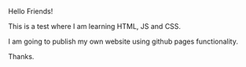 Hello Friends!

This is a test where I am learning HTML, JS and CSS.

I am going to publish my own website using github pages functionality.

Thanks.
